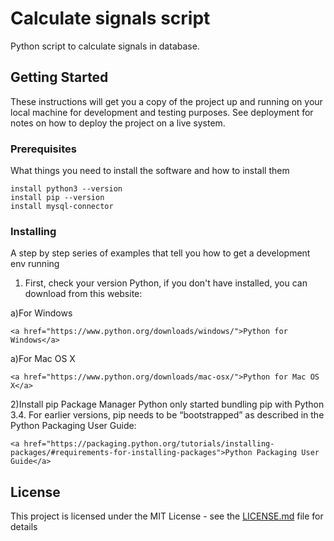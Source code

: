 # Calculate signals script

Python script to calculate signals in database.

## Getting Started

These instructions will get you a copy of the project up and running on your local machine for development and testing purposes. See deployment for notes on how to deploy the project on a live system.

### Prerequisites

What things you need to install the software and how to install them

```
install python3 --version
install pip --version
install mysql-connector
```

### Installing

A step by step series of examples that tell you how to get a development env running

1) First, check your version Python, if you don't have installed, you can download from this website: 

a)For Windows
```
<a href="https://www.python.org/downloads/windows/">Python for Windows</a>
```
a)For Mac OS X
```
<a href="https://www.python.org/downloads/mac-osx/">Python for Mac OS X</a>
```

2)Install pip Package Manager
	Python only started bundling pip with Python 3.4. For earlier versions, pip needs to be “bootstrapped” as described in the Python Packaging User Guide:
```
<a href="https://packaging.python.org/tutorials/installing-packages/#requirements-for-installing-packages">Python Packaging User Guide</a>
```

## License

This project is licensed under the MIT License - see the [LICENSE.md](LICENSE.md) file for details


